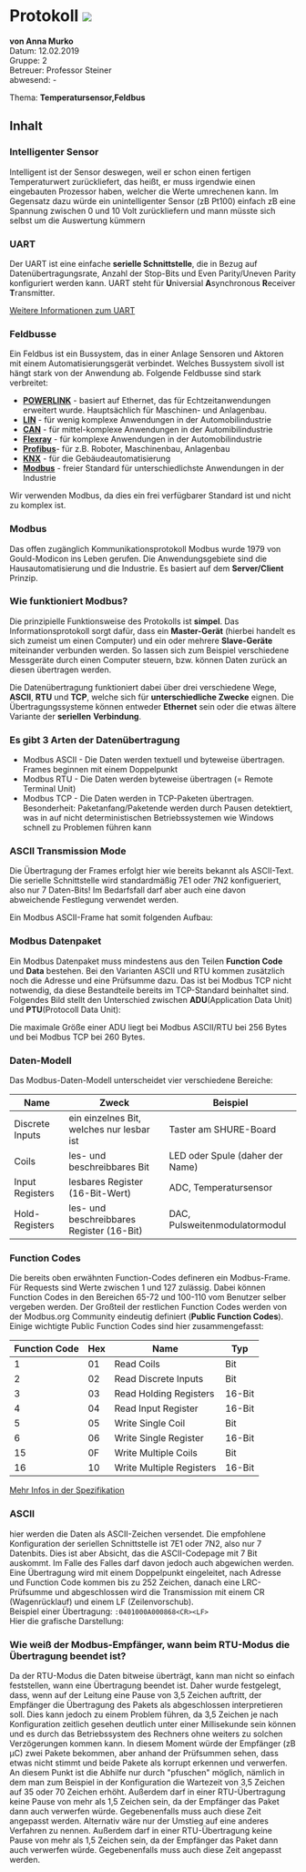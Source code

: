 # Protokoll ![](https://www.koerbler.com/neuigkeiten/wp-content/uploads/2013/03/htl-kaindorf.jpg)
**von Anna Murko**  
Datum: 12.02.2019  
Gruppe: 2  
Betreuer: Professor Steiner  
abwesend: -  
  
 Thema: **Temperatursensor,Feldbus**  
  

## Inhalt 

### Intelligenter Sensor
Intelligent ist der Sensor deswegen, weil er schon einen fertigen Temperaturwert zurückliefert, das heißt, er muss irgendwie einen eingebauten Prozessor haben, welcher die Werte umrechenen kann. Im Gegensatz dazu würde ein unintelligenter Sensor (zB Pt100) einfach zB eine Spannung zwischen 0 und 10 Volt zurückliefern und mann müsste sich selbst um die Auswertung kümmern

### UART

Der UART ist eine einfache **serielle Schnittstelle**, die in Bezug auf Datenübertragungsrate, Anzahl der Stop-Bits und Even Parity/Uneven Parity konfiguriert werden kann. UART steht für **U**niversial **A**synchronous **R**eceiver **T**ransmitter. 

[Weitere Informationen zum UART](https://www.mikrocontroller.net/articles/AVR-Tutorial:_UART)


### Feldbusse

Ein Feldbus ist ein Bussystem, das in einer Anlage Sensoren und Aktoren mit einem Automatisierungsgerät verbindet. Welches Bussystem sivoll ist  hängt stark von der Anwendung ab. Folgende Feldbusse sind stark verbreitet:

* **[POWERLINK](https://de.wikipedia.org/wiki/Ethernet_Powerlink)** - basiert auf Ethernet, das für Echtzeitanwendungen erweitert wurde. Hauptsächlich für Maschinen- und Anlagenbau. 
* **[LIN](https://de.wikipedia.org/wiki/Local_Interconnect_Network)** - für wenig komplexe Anwendungen in der Automobilindustrie
* **[CAN](https://de.wikipedia.org/wiki/Controller_Area_Network)** - für mittel-komplexe Anwendungen in der Automibilindustrie
* **[Flexray](https://de.wikipedia.org/wiki/FlexRay)** - für komplexe Anwendungen in der Automobilindustrie
* **[Profibus](https://de.wikipedia.org/wiki/Profibus)**- für z.B. Roboter, Maschinenbau, Anlagenbau
* **[KNX](https://de.wikipedia.org/wiki/KNX-Standard)** - für die Gebäudeautomatisierung
* **[Modbus](https://de.wikipedia.org/wiki/Modbus)** - freier Standard für unterschiedlichste Anwendungen in der Industrie

Wir verwenden Modbus, da dies ein frei verfügbarer Standard ist und nicht zu komplex ist.

### Modbus

Das offen zugänglich Kommunikationsprotokoll Modbus wurde 1979 von Gould-Modicon ins Leben gerufen. Die Anwendungsgebiete sind die Hausautomatisierung und die Industrie. Es basiert auf dem **Server/Client** Prinzip. 


### Wie funktioniert Modbus? 

Die prinzipielle Funktionsweise des Protokolls ist **simpel**. Das Informationsprotokoll sorgt dafür, dass ein **Master-Gerät** (hierbei handelt es sich zumeist um einen Computer) und ein oder mehrere **Slave-Geräte** miteinander verbunden werden. So lassen sich zum Beispiel verschiedene Messgeräte durch einen Computer steuern, bzw. können Daten zurück an diesen übertragen werden. 

Die Datenübertragung funktioniert dabei über drei verschiedene Wege, **ASCII**, **RTU** und **TCP**, welche sich für **unterschiedliche Zwecke** eignen. Die Übertragungssysteme können entweder **Ethernet** sein oder die etwas ältere Variante der **seriellen** **Verbindung**.



### Es gibt 3 Arten der Datenübertragung

* Modbus ASCII - Die Daten werden textuell und byteweise übertragen. Frames beginnen mit einem Doppelpunkt
* Modbus RTU - Die Daten werden byteweise übertragen (= Remote Terminal Unit)
* Modbus TCP - Die Daten werden in TCP-Paketen übertragen. Besonderheit: Paketanfang/Paketende werden durch Pausen detektiert, was in auf nicht deterministischen Betriebssystemen wie Windows schnell zu Problemen führen kann

### ASCII Transmission Mode

Die Übertragung der Frames erfolgt hier wie bereits bekannt als ASCII-Text. Die serielle Schnittstelle wird standardmäßig 7E1 oder 7N2 konfigueriert, also nur 7 Daten-Bits! Im Bedarfsfall darf aber auch eine davon abweichende Festlegung verwendet werden.

Ein Modbus ASCII-Frame hat somit folgenden Aufbau:


### Modbus Datenpaket

Ein Modbus Datenpaket muss mindestens aus den Teilen **Function Code** und **Data** bestehen. Bei den Varianten ASCII und RTU kommen zusätzlich noch die Adresse und eine Prüfsumme dazu. Das ist bei Modbus TCP nicht notwendig, da diese Bestandteile bereits im TCP-Standard beinhaltet sind. Folgendes Bild stellt den Unterschied zwischen **ADU**(Application Data Unit) und **PTU**(Protocoll Data Unit):



Die maximale Größe einer ADU liegt bei Modbus ASCII/RTU bei 256 Bytes und bei Modbus TCP bei 260 Bytes.

### Daten-Modell

Das Modbus-Daten-Modell unterscheidet vier verschiedene Bereiche:  

Name | Zweck | Beispiel
-----|-------|---------
Discrete Inputs | ein einzelnes Bit, welches nur lesbar ist | Taster am SHURE-Board
Coils | les- und beschreibbares Bit | LED oder Spule (daher der Name)
Input Registers | lesbares Register (16-Bit-Wert) | ADC, Temperatursensor
Hold-Registers | les- und beschreibbares Register (16-Bit) | DAC, Pulsweitenmodulatormodul  
  

### Function Codes

Die  bereits oben erwähnten Function-Codes defineren ein Modbus-Frame. Für Requests sind Werte zwischen 1 und 127 zulässig. Dabei können Function Codes in den Bereichen 65-72 und 100-110 vom Benutzer selber vergeben werden. Der Großteil der restlichen Function Codes werden von der Modbus.org Community eindeutig definiert (**Public Function Codes**).
Einige wichtigte Public Function Codes sind hier zusammengefasst:

Function Code | Hex | Name | Typ
--------------- | --------- | --------- | ---
1 | 01 | Read Coils | Bit
2 | 02 | Read Discrete Inputs | Bit
3 | 03 | Read Holding Registers | 16-Bit
4 | 04 | Read Input Register | 16-Bit
5 | 05 | Write Single Coil | Bit
6 | 06 | Write Single Register | 16-Bit 
15| 0F | Write Multiple Coils |	Bit
16| 10 | Write Multiple Registers | 16-Bit

[Mehr Infos in der Spezifikation](http://www.modbus.org/docs/Modbus_Application_Protocol_V1_1b3.pdf)

### ASCII
hier werden die Daten als ASCII-Zeichen versendet. Die empfohlene Konfiguration der seriellen Schnittstelle ist 7E1 oder 7N2, also nur 7 Datenbits. Dies ist aber Absicht, das die ASCII-Codepage mit 7 Bit auskommt. Im Falle des Falles darf davon jedoch auch abgewichen werden. Eine Übertragung wird mit einem Doppelpunkt eingeleitet, nach Adresse und Function Code kommen bis zu 252 Zeichen, danach eine LRC-Prüfsumme und abgeschlossen wird die Transmission mit einem CR (Wagenrücklauf) und einem LF (Zeilenvorschub).  
Beispiel einer Übertragung: `:0401000A000868<CR><LF>`  
Hier die grafische Darstellung:  


### Wie weiß der Modbus-Empfänger, wann beim RTU-Modus die Übertragung beendet ist?  
Da der RTU-Modus die Daten bitweise überträgt, kann man nicht so einfach feststellen, wann eine Übertragung beendet ist. Daher wurde festgelegt, dass, wenn auf der Leitung eine Pause von 3,5 Zeichen auftritt, der Empfänger die Übertragung des Pakets als abgeschlossen interpretieren soll. Dies kann jedoch zu einem Problem führen, da 3,5 Zeichen je nach Konfiguration zeitlich gesehen deutlich unter einer Millisekunde sein können und es durch das Betriebssystem des Rechners ohne weiters zu solchen Verzögerungen kommen kann. In diesem Moment würde der Empfänger (zB µC) zwei Pakete bekommen, aber anhand der Prüfsummen sehen, dass etwas nicht stimmt und beide Pakete als korrupt erkennen und verwerfen. An diesem Punkt ist die Abhilfe nur durch "pfuschen" möglich, nämlich in dem man zum Beispiel in der Konfiguration die Wartezeit von 3,5 Zeichen auf 35 oder 70 Zeichen erhöht. Außerdem darf in einer RTU-Übertragung keine Pause von mehr als 1,5 Zeichen sein, da der Empfänger das Paket dann auch verwerfen würde. Gegebenenfalls muss auch diese Zeit angepasst werden. Alternativ wäre nur der Umstieg auf eine anderes Verfahren zu nennen. Außerdem darf in einer RTU-Übertragung keine Pause von mehr als 1,5 Zeichen sein, da der Empfänger das Paket dann auch verwerfen würde. Gegebenenfalls muss auch diese Zeit angepasst werden. 


